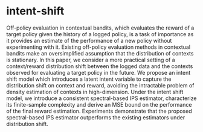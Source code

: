 # intent-shift
Off-policy evaluation in contextual bandits, which evaluates the reward of a target policy given the history of a logged policy, is a task of importance as it provides an estimate of the performance of a new policy without experimenting with it. Existing off-policy evaluation methods in contextual bandits make an oversimplified assumption that the distribution of contexts is stationary. In this paper, we consider a more practical setting of a context/reward distribution shift between the logged data and the contexts observed for evaluating a target policy in the future. We propose an intent shift model which introduces a latent intent variable to capture the distribution shift on context and reward, avoiding the intractable problem of density estimation of contexts in high-dimension. Under the intent shift model, we introduce a consistent spectral-based IPS estimator, characterize its finite-sample complexity and derive an MSE bound on the performance of the final reward estimation. Experiments demonstrate that the proposed spectral-based IPS estimator outperforms the existing estimators under distribution shift.

